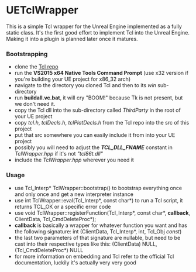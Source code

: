 # UETclWrapper
This is a simple Tcl wrapper for the Unreal Engine implemented as a fully static class.
It's the first good effort to implement Tcl into the Unreal Engine.
Making it into a plugin is planned later once it matures.

### Bootstrapping
* clone the [Tcl repo](https://github.com/tcltk/tcl)
* run the **VS2015 x64 Native Tools Command Prompt** (use x32 version if you're building your UE project for x86_32 arch)
* navigate to the directory you cloned Tcl and then to its *win* sub-directory
* run **buildall.vc.bat**, it will cry "BOOM!" because Tk is not present, but we don't need it.
* copy the Tcl dll into the sub-directory called *ThirdParty* in the root of your UE project
* copy *tcl.h*, *tclDecls.h*, *tclPlatDecls.h* from the Tcl repo into the src of this project
* put that src somewhere you can easily include it from into your UE project
* possibly you will need to adjust the **_TCL_DLL_FNAME_** constant in *TclWrapper.hpp* if it's not *"tcl86t.dll"*
* include the *TclWrapper.hpp* wherever you need it

### Usage
* use Tcl_Interp* TclWrapper::bootstrap() to bootstrap everything once and only once and get a new interpreter instance
* use int TclWrapper::eval(Tcl_Interp*, const char*) to run a Tcl script, it returns TCL_OK or a specific error code
* use void TclWrapper::registerFunction(Tcl_Interp*, const char*, **callback**, ClientData, Tcl_CmdDeleteProc*);
* **callback** is basically a wrapper for whatever function you want and has the following signature: int (ClientData, Tcl_Interp*, int, Tcl_Obj *const*)
* the last two parameters of that signature are nullable, but need to be cast into their respective types like this: (ClientData) NULL, (Tcl_CmdDeleteProc*) NULL
* for more information on embedding and Tcl refer to the official Tcl documentation, luckily it's actually very very good
